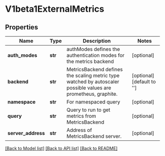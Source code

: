 # V1beta1ExternalMetrics

## Properties
Name | Type | Description | Notes
------------ | ------------- | ------------- | -------------
**auth_modes** | **str** | authModes defines the authentication modes for the metrics backend | [optional] 
**backend** | **str** | MetricsBackend defines the scaling metric type watched by autoscaler possible values are prometheus, graphite. | [optional] [default to '']
**namespace** | **str** | For namespaced query | [optional] 
**query** | **str** | Query to run to get metrics from MetricsBackend | [optional] 
**server_address** | **str** | Address of MetricsBackend server. | [optional] 

[[Back to Model list]](../README.md#documentation-for-models) [[Back to API list]](../README.md#documentation-for-api-endpoints) [[Back to README]](../README.md)


